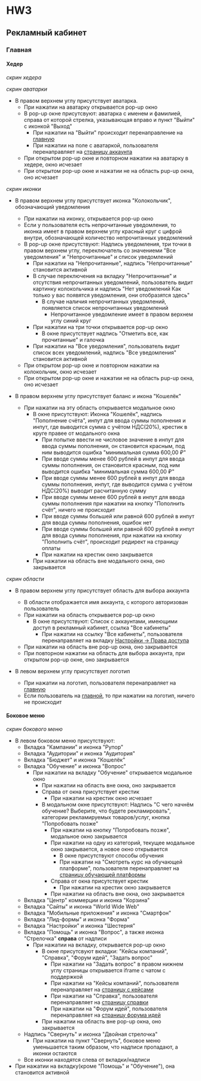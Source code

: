 # HW3

## Рекламный кабинет

### Главная

#### Хедер 
*скрин хедера*

*скрин аватарки*

* В правом верхнем углу присутствует аватарка.
    * При нажатии на аватарку открывается pop-up окно
    * В pop-up окне присутсвуют: аватарка с именем и фамилией, справа от которой стрелка, указывающая вправо и пункт "Выйти" с иконкой "Выход"
        * При нажатии на "Выйти" происходит перенаправление на [главную](https://ads.vk.com)
        * При нажатии на поле с аватаркой, пользователя перенаправляет на [страницу аккаунта](https://id.vk.com/account/#/main)
    * При открытом pop-up окне и повторном нажатии на аватарку в хедере, окно исчезает
    * При открытом pop-up окне и нажатии не на область pup-up окна, оно исчезает

*скрин иконки*

* В правом верхнем углу присутствует иконка "Колокольчик", обозначающий уведомления
    * При нажатии на иконку, открывается pop-up окно
    * Если у пользователя есть непрочитанные уведомления, то иконка имеет в правом верхнем углу красный круг с цифрой внутри, обозначающей количество непрочитанных уведомлений
    * В pop-up окне присутствуют: Надпись уведомления, три точки в правом верхнем углу, переключатель со значениеми "Все уведомления" и "Непрочитанные" и список уведомлений
        * При нажатии на "Непрочитанные", надпись "Непрочитанные" становится активной
        * В случае переключения на вкладку "Непрочитанные" и отсутствия непрочитанных уведомлений, пользователь видит картинку колокольчика и надпись "Нет уведомлений Как только у вас появятся уведомления, они отобразятся здесь"
            * В случае наличия непрочитанных уведомлений, появляется список непрочитанных уведомлений
                * Непрочитанное уведомление имеет в правом верхнем углу синий круг
        * При нажатии на три точки  открывается pop-up окно
            * В окне присутствует надпись "Отметить все, как прочитанные" и галочка
        * При нажатии на "Все уведомления", пользователь видит список всех уведомлений, надпись "Все уведомления" становится активной
    * При открытом pop-up окне и повторном нажатии на колокольчик, окно исчезает
    * При открытом pop-up окне и нажатии не на область pup-up окна, оно исчезает

* В правом верхнем углу присутствует баланс и икона "Кошелёк"
    * При нажатии на эту область открывается модальное окно
        * В окне присутствуют: Иконка "Кошелёк", надпись "Пополнение счёта", инпут для ввода суммы пополнения и инпут, где выводится сумма с учётом НДС(20%), крестик в круге правее от модального окна
            * При попытке ввести не числовое значение в инпут для ввода суммы пополнения, он становится красным, под ним выводится ошибка "минимальная сумма 600,00 ₽"
            * При вводе суммы менее 600 рублей в инпут для ввода суммы пополнения, он становится красным, под ним выводится ошибка "минимальная сумма 600,00 ₽"
            * При вводе суммы менее 600 рублей в инпут для ввода суммы пополнения, инпут, где выводится сумма с учётом НДС(20%) выводит расчитанную сумму
            * При вводе суммы менее 600 рублей в инпут для ввода суммы пополнения при нажатии на кнопку "Пополнить счёт", ничего не происходит
            * При вводе суммы большей или равной 600 рублей в инпут для ввода суммы пополнения, ошибок нет
            * При вводе суммы большей или равной 600 рублей в инпут для ввода суммы пополнения, при нажатии на кнопку "Пополнить счёт", происходит редирект на страницу оплаты
            * При нажатии на крестик окно закрывается
        * При нажатии на область вне модального окна, оно закрывается

*скрин области*
* В правом верхнем углу присутствует область для выбора аккаунта
    * В области отображается имя аккаунта, с которого авторизован пользователь
    * При нажатии на область открывается pop-up окно
        * В окне присутствуют: Список с аккаунтами, имеющими доступ в рекламный кабинет, ссылка "Все кабинеты"
            * При нажатии на ссылку "Все кабинеты", пользователя перенаправляет на вкладку [Настройки -> Права доступа](https://ads.vk.com/hq/settings/access)
    * При нажатии на область вне pop-up окна, оно закрывается
    * При повторном нажатии на область для выбора аккаунта, при открытом pop-up окне, оно закрывается

* В левом верхнем углу присутствует логотип
    * При нажатии на логотип, пользователя перенаправляет на [главную](https://ads.vk.com/hq/dashboard/ad_plans)
    * Если пользователь на [главной](https://ads.vk.com/hq/dashboard/ad_plans), то при нажатии на логотип, ничего не происходит


#### Боковое меню
*скрин бокового меню*

* В левом боковом меню присутствуют:
    * Вкладка "Кампании" и иконка "Рупор"
    * Вкладка "Аудитории" и иконка "Аудитория"
    * Вкладка "Бюджет" и иконка "Кошелёк"
    * Вкладка "Обучение" и иконка "Вопрос"
        * При нажатии на вкладку "Обучение" открывается модальное окно
            * При нажатии на область вне окна, оно закрывается
            * Справа от окна присутствует крестик
                * При нажатии на крестик окно исчезает
            * В модальном окне присутствуют: Надпись "С чего начнём обучение? Выберите, что будете рекламировать", категории рекламируемых товаров/услуг, кнопка "Попробовать позже"
                * При нажатии на кнопку "Попробовать позже", модальное окно закрывается
                * При нажатии на одну из категорий, текущее модальное окно закрывается, а новое окно открывается
                    * В окне присутствуют способы обучения
                    * При нажатии на "Смотреть курс на обучающей платформе", пользователя перенаправляет на [страницу обучающей платформы](https://expert.vk.com/courses/kak-prodvigat-malyi-biznes-v-vk-reklame/)
                * Справа от окна присутствует крестик
                    * При нажатии на крестик окно закрывается
                * При нажатии на область вне окна, оно закрывается
    * Вкладка "Центр" коммерции и иконка "Корзина"
    * Вкладка "Сайты" и иконка "World Wide Web"
    * Вкладка "Мобильные приложения" и иконка "Смартфон"
    * Вкладка "Лид-формы" и иконка "Форма"
    * Вкладка "Настройки" и иконка "Шестерня"
    * Вкладка "Помощь" и иконка "Вопрос", а также иконка "Стрелочка" **справа** от надписи
        * При нажатии на вкладку, открывается pop-up окно
            * В окне присутсвуют вкладки: "Кейсы компаний", "Справка", "Форум идей", "Задать вопрос"
                * При нажатии на "Задать вопрос" в правом нижнем углу страницы открывается iframe с чатом с поддержкой
                * При нажатии на "Кейсы компаний", пользователя перенаправляет на [страницу с кейсами](https://ads.vk.com/cases)
                * При нажатии на "Справка", пользователя перенаправляет на [страницу справки](https://ads.vk.com/help)
                * При нажатии на "Форум идей", пользователя перенаправляет на [страницу форума идей](https://ads.vk.com/upvote)
            * При нажатии на область вне pop-up окна, оно закрывается
    * Надпись "Свернуть" и иконка "Двойная стрелочка"
        * При нажатии на пункт "Свернуть", боковое меню уменьшается таким образом, что надписи пропадают, а иконки остаются
    * Все иконки находятся слева от вкладки/надписи
* При нажатии на вкладку(кроме "Помощь" и "Обучение"), она становится активной

